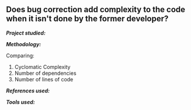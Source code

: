 ## Does bug correction add complexity to the code when it isn't done by the former developer?

_**Project studied:**_

_**Methodology:**_

Comparing:

1. Cyclomatic Complexity
2. Number of dependencies
3. Number of lines of code

_**References used:**_

_**Tools used:**_

